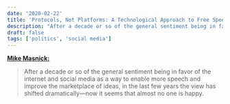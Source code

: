 ```yaml
---
date: '2020-02-22'
title: 'Protocols, Not Platforms: A Technological Approach to Free Speech'
description: "After a decade or so of the general sentiment being in favor of the internet and social media as a way to enable more speech and improve the marketplace of ideas, in the last few years the view has shifted dramatically—now it seems that almost no one is happy."
draft: false
tags: ['politics', 'social media']
---
```


**[Mike Masnick:](https://knightcolumbia.org/content/protocols-not-platforms-a-technological-approach-to-free-speech)**

> After a decade or so of the general sentiment being in favor of the internet and social media as a way to enable more speech and improve the marketplace of ideas, in the last few years the view has shifted dramatically—now it seems that almost no one is happy.<!-- excerpt -->
